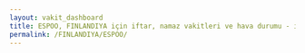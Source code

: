 ```yaml
---
layout: vakit_dashboard
title: ESPOO, FINLANDIYA için iftar, namaz vakitleri ve hava durumu - ilçe/eyalet seç
permalink: /FINLANDIYA/ESPOO/
---
```


<script type="text/javascript">
  var GLOBAL_COUNTRY = 'FINLANDIYA';
  var GLOBAL_CITY = 'ESPOO';
  var GLOBAL_STATE = '';
  var lat = 72;
  var lon = 21;
</script>

